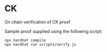 # CK

On chain verification of CK proof

Sample proof supplied using the following script:

```shell
npx hardhat compile
npx hardhat run scripts/verify.js
```
